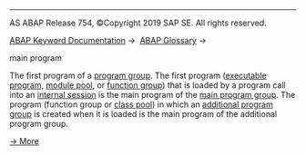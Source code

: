   

* * *

AS ABAP Release 754, ©Copyright 2019 SAP SE. All rights reserved.

[ABAP Keyword Documentation](javascript:call_link\('abenabap.htm'\)) →  [ABAP Glossary](javascript:call_link\('abenabap_glossary.htm'\)) → 

main program

The first program of a [program group](javascript:call_link\('abenprogram_group_glosry.htm'\) "Glossary Entry"). The first program ([executable program](javascript:call_link\('abenexecutable_program_glosry.htm'\) "Glossary Entry"), [module pool](javascript:call_link\('abenmodul_pool_glosry.htm'\) "Glossary Entry"), or [function group](javascript:call_link\('abenfunction_group_glosry.htm'\) "Glossary Entry")) that is loaded by a program call into an [internal session](javascript:call_link\('abeninternal_session_glosry.htm'\) "Glossary Entry") is the main program of the [main program group](javascript:call_link\('abenmain_program_group_glosry.htm'\) "Glossary Entry"). The program (function group or [class pool](javascript:call_link\('abenclass_pool_glosry.htm'\) "Glossary Entry")) in which an [additional program group](javascript:call_link\('abenadditional_prog_group_glosry.htm'\) "Glossary Entry") is created when it is loaded is the main program of the additional program group.

[→ More](javascript:call_link\('abeninternal_session.htm'\))